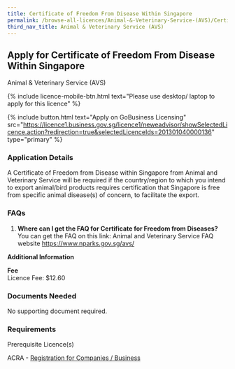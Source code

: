 ```yaml
---
title: Certificate of Freedom From Disease Within Singapore
permalink: /browse-all-licences/Animal-&-Veterinary-Service-(AVS)/Certificate-of-Freedom-From-Disease-Within-Singapore
third_nav_title: Animal & Veterinary Service (AVS)
---
```


## Apply for Certificate of Freedom From Disease Within Singapore 

Animal & Veterinary Service (AVS)

{% include licence-mobile-btn.html text="Please use desktop/ laptop to apply for this licence" %}

{% include button.html text="Apply on GoBusiness Licensing" src="https://licence1.business.gov.sg/licence1/neweadvisor/showSelectedLicence.action?redirection=true&selectedLicenceIds=201301040000136" type="primary" %}

<H3>Application Details</H3>

<p>A Certificate of Freedom from Disease within Singapore from Animal and Veterinary Service will be required if the country/region to which you intend to export animal/bird products requires certification that Singapore is free from specific animal disease(s) of concern, to facilitate the export.</p>
 <h3>FAQs</h3>
 <ol>
 <li><strong>Where can I get the FAQ for Certificate for Freedom from Diseases?</strong><br />You can get the FAQ on this link: Animal and Veterinary Service FAQ website <a href="https://www.nparks.gov.sg/avs/" target="_blank" rel="noopener">https://www.nparks.gov.sg/avs/</a></li>
 </ol>

<strong>Additional Information</strong>

<p><strong>Fee<br /></strong>Licence Fee: $12.60 </p>

<H3>Documents Needed</H3>

<p>No supporting document required.</p>

<H3>Requirements</H3>

<p>Prerequisite Licence(s)</p>
 <p>ACRA - <a href="https://www.acra.gov.sg/Home/" target="_blank" rel="noopener">Registration for Companies / Business</a></p>

